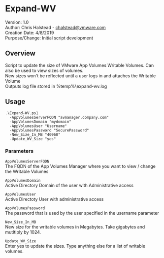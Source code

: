 # Expand-WV

Version:        1.0  
Author:         Chris Halstead - chalstead@vmware.com  
Creation Date:  4/8/2019  
Purpose/Change: Initial script development  

## Overview
<!-- Summary Start -->
Script to update the size of VMware App Volumes Writable Volumes.  Can also be used to view sizes of volumes.  
New sizes won't be reflected until a user logs in and attaches the Writable Volume	
Outputs log file stored in %temp%\expand-wv.log
<!-- Summary End -->
## Usage

```
.\Expand-WV.ps1
  -AppVolumesServerFQDN "avmanager.company.com"
  -AppVolumesDomain "mydomain"
  -AppVolumesUser "Username"
  -AppVolumesPassword "SecurePassword"
  -New_Size_In_MB "40960"
  -Update_WV_Size "yes"
```

### Parameters
`AppVolumesServerFQDN`  
The FQDN of the App Volumes Manager where you want to view / change the Writable Volumes
    
`AppVolumesDomain`  
Active Directory Domain of the user with Administrative access
    
`AppVolumesUser`  
Active Directoty User with administrative access
    
`AppVolumesPassword`  
The password that is used by the user specified in the username parameter
    
`New_Size_In_MB`  
New size for the writable volumes in Megabytes. Take gigabytes and mutltiply by 1024.
    
`Update_WV_Size`  
Enter yes to update the sizes.  Type anything else for a list of writable volumes.
